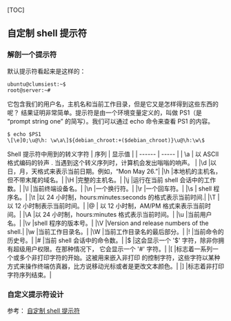 [TOC]

## 自定制 shell 提示符

### 解剖一个提示符
默认提示符看起来是这样的：
```
ubuntu@clumsiest:~$
root@server:~#
```
它包含我们的用户名，主机名和当前工作目录，但是它又是怎样得到这些东西的呢？ 结果证明非常简单。提示符是由一个环境变量定义的，叫做 PS1（是 “prompt string one” 的简写）。我们可以通过 echo 命令来查看 PS1 的内容。
```
$ echo $PS1
\[\e]0;\u@\h: \w\a\]${debian_chroot:+($debian_chroot)}\u@\h:\w\$
```
Shell 提示符中用到的转义字符
| 序列	| 显示值 |
| ------ | ----- |
| \a | 以 ASCII 格式编码的铃声 . 当遇到这个转义序列时，计算机会发出嗡嗡的响声。 |
|\d	|以日，月，天格式来表示当前日期。例如，“Mon May 26.”|
|\h	|本地机的主机名，但不带末尾的域名。|
|\H	|完整的主机名。|
|\j	|运行在当前 shell 会话中的工作数。|
|\l	|当前终端设备名。|
|\n	|一个换行符。|
|\r	|一个回车符。|
|\s |	shell 程序名。|
|\t	|以 24 小时制，hours:minutes:seconds 的格式表示当前时间.|
|\T	|以 12 小时制表示当前时间。|
|\@ |	以 12 小时制，AM/PM 格式来表示当前时间。|
|\A	|以 24 小时制，hours:minutes 格式表示当前时间。|
|\u	|当前用户名。|
|\v	|shell 程序的版本号。|
|\V	|Version and release numbers of the shell.|
|\w	|当前工作目录名。|
|\W	|当前工作目录名的最后部分。|
|!	|当前命令的历史号。|
|#	|当前 shell 会话中的命令数。|
|$	|这会显示一个 '$' 字符，除非你拥有超级用户权限。在那种情况下， 它会显示一个 '#' 字符。|
|[	|标志着一系列一个或多个非打印字符的开始。这被用来嵌入非打印 的控制字符，这些字符以某种方式来操作终端仿真器，比方说移动光标或者是更改文本颜色。|
|]	|标志着非打印字符序列结束。|


### 自定义提示符设计
参考： [自定制 shell 提示符](https://billie66.gitbooks.io/tlcl-cn/content/chap13/customizing-the-prompt.html)
